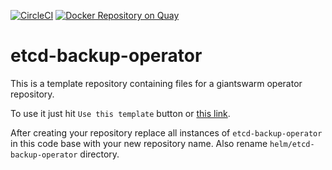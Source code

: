 [![CircleCI](https://circleci.com/gh/giantswarm/etcd-backup-operator.svg?&style=shield)](https://circleci.com/gh/giantswarm/etcd-backup-operator) [![Docker Repository on Quay](https://quay.io/repository/giantswarm/etcd-backup-operator/status "Docker Repository on Quay")](https://quay.io/repository/giantswarm/etcd-backup-operator)

# etcd-backup-operator

This is a template repository containing files for a giantswarm
operator repository.

To use it just hit `Use this template` button or [this
link][generate].

After creating your repository replace all instances of
`etcd-backup-operator` in this code base with your new repository name.
Also rename `helm/etcd-backup-operator` directory.

[generate]: https://github.com/giantswarm/etcd-backup-operator/generate
